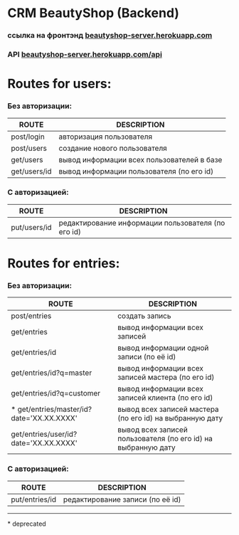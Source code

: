# CRM BeautyShop (Backend)


### ссылка на фронтэнд  [beautyshop-server.herokuapp.com](http://beautyshop-server.herokuapp.com)

### API [beautyshop-server.herokuapp.com/api](http://beautyshop-server.herokuapp.com/api)

# Routes for users:

### Без авторизации:

| ROUTE | DESCRIPTION |
| ------------ | ------------ |
| post/login | авторизация пользователя |
| post/users | создание нового пользователя |
| get/users | вывод информации всех пользователей в базе |
| get/users/id | вывод информации пользователя (по его id) |

  
### C авторизацией:

| ROUTE | DESCRIPTION |
| ------ | ------ |
| put/users/id | редактирование информации пользователя (по его id) |




# Routes for entries:
### Без авторизации:

| ROUTE | DESCRIPTION |
| ------------ | ------------ |
| post/entries | создать запись |
| get/entries | вывод информации всех записей |
| get/entries/id | вывод информации одной записи (по её id) |
| get/entries/id?q=master | вывод информации всех записей мастера (по его id) |
| get/entries/id?q=customer | вывод информации всех записей клиента (по его id) |
| \* get/entries/master/id?date='XX.XX.XXXX' | вывод всех записей мастера (по его id) на выбранную дату |
| get/entries/user/id?date='XX.XX.XXXX' | вывод всех записей пользователя (по его id) на выбранную дату |

  
###  C авторизацией:

| ROUTE | DESCRIPTION |
| ------------ | ------------ |
| put/entries/id  | редактирование записи (по её id) |


---

\* deprecated

